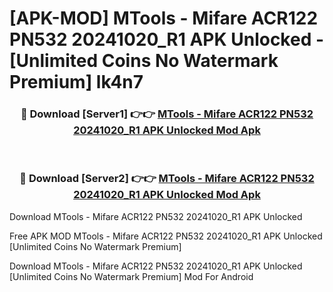 # [APK-MOD] MTools - Mifare ACR122 PN532 20241020_R1 APK Unlocked - [Unlimited Coins No Watermark Premium] lk4n7



<div align="center">
<h3>🔴 Download [Server1] 👉👉 <a href="https://momento.my/?title=MTools_-_Mifare_ACR122_PN532_20241020_R1_APK_Unlocked">MTools - Mifare ACR122 PN532 20241020_R1 APK Unlocked Mod Apk</a></h3><br>

<h3>🔴 Download [Server2] 👉👉 <a href="https://momento.my/?title=MTools_-_Mifare_ACR122_PN532_20241020_R1_APK_Unlocked">MTools - Mifare ACR122 PN532 20241020_R1 APK Unlocked Mod Apk</a></h3>
</div>



Download MTools - Mifare ACR122 PN532 20241020_R1 APK Unlocked 

Free APK MOD MTools - Mifare ACR122 PN532 20241020_R1 APK Unlocked [Unlimited Coins No Watermark Premium]

Download MTools - Mifare ACR122 PN532 20241020_R1 APK Unlocked [Unlimited Coins No Watermark Premium] Mod For Android
